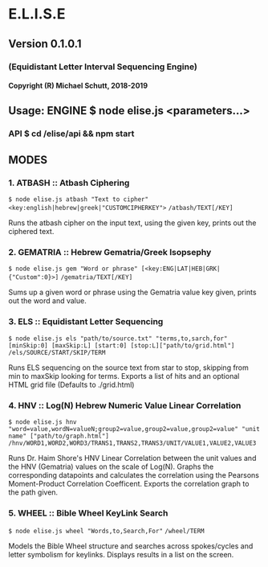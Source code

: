 #                                       E.L.I.S.E
##                                  Version 0.1.0.1
###                   (Equidistant Letter Interval Sequencing Engine)
####                      Copyright (R) Michael Schutt, 2018-2019

##                 Usage: ENGINE  $ node elise.js <mode> <parameters...>
###                       API     $ cd /elise/api && npm start


## MODES

### 1. ATBASH :: Atbash Ciphering
`$ node elise.js atbash "Text to cipher" <key:english|hebrew|greek|"CUSTOMCIPHERKEY">`
`/atbash/TEXT[/KEY]`

Runs the atbash cipher on the input text, using the given key, prints out the ciphered text.

### 2. GEMATRIA :: Hebrew Gematria/Greek Isopsephy
`$ node elise.js gem "Word or phrase" [<key:ENG|LAT|HEB|GRK|{"Custom":0}>]`
`/gematria/TEXT[/KEY]`

Sums up a given word or phrase using the Gematria value key given, prints out the word and value.

### 3. ELS :: Equidistant Letter Sequencing
`$ node elise.js els "path/to/source.txt" "terms,to,sarch,for" [minSkip:0] [maxSkip:L] [start:0] [stop:L]["path/to/grid.html"]`
`/els/SOURCE/START/SKIP/TERM`

Runs ELS sequencing on the source text from star to stop, skipping from min to maxSkip looking for terms.
Exports a list of hits and an optional HTML grid file (Defaults to ./grid.html)

### 4. HNV :: Log(N) Hebrew Numeric Value Linear Correlation
`$ node elise.js hnv "word=value,wordN=valueN;group2=value,group2=value,group2=value" "unit name" ["path/to/graph.html"]`
`/hnv/WORD1,WORD2,WORD3/TRANS1,TRANS2,TRANS3/UNIT/VALUE1,VALUE2,VALUE3`

Runs Dr. Haim Shore's HNV Linear Correlation between the unit values and the HNV (Gematria) values on the scale of Log(N).
Graphs the corresponding datapoints and calculates the correlation using the Pearsons Moment-Product Correlation Coefficent.
Exports the correlation graph to the path given.

### 5. WHEEL :: Bible Wheel KeyLink Search
`$ node elise.js wheel "Words,to,Search,For"`
`/wheel/TERM`

Models the Bible Wheel structure and searches across spokes/cycles and letter symbolism for keylinks.
Displays results in a list on the screen.

